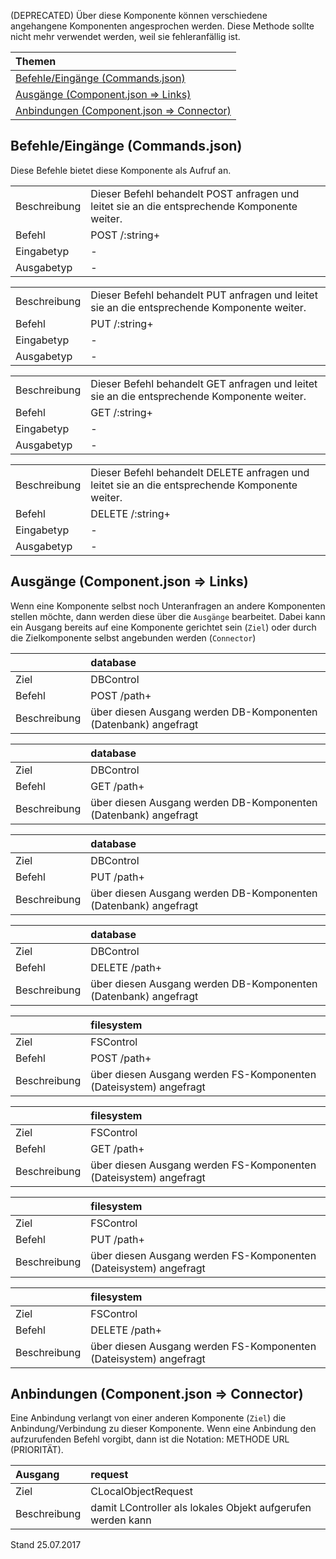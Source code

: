 <!--
  - @file de.md
  -
  - @license http://www.gnu.org/licenses/gpl-3.0.html GPL version 3
  -
  - @package OSTEPU (https://github.com/ostepu/ostepu-core)
  - @since -
  -
  - @author Till Uhlig <till.uhlig@student.uni-halle.de>
  - @date 2017
  -
 -->

(DEPRECATED) Über diese Komponente können verschiedene angehangene Komponenten angesprochen werden. Diese Methode sollte nicht mehr verwendet werden, weil sie fehleranfällig ist.

| Themen |
| :- |
| [Befehle/Eingänge (Commands.json)](#eingaenge) |
| [Ausgänge (Component.json => Links)](#ausgaenge) |
| [Anbindungen (Component.json => Connector)](#anbindungen) |

## <a name='eingaenge'></a>Befehle/Eingänge (Commands.json)
Diese Befehle bietet diese Komponente als Aufruf an.

|||
| :----------- |:----- |
|Beschreibung| Dieser Befehl behandelt POST anfragen und leitet sie an die entsprechende Komponente weiter.|
|Befehl| POST /:string+|
|Eingabetyp| -|
|Ausgabetyp| -|

|||
| :----------- |:----- |
|Beschreibung| Dieser Befehl behandelt PUT anfragen und leitet sie an die entsprechende Komponente weiter.|
|Befehl| PUT /:string+|
|Eingabetyp| -|
|Ausgabetyp| -|

|||
| :----------- |:----- |
|Beschreibung| Dieser Befehl behandelt GET anfragen und leitet sie an die entsprechende Komponente weiter.|
|Befehl| GET /:string+|
|Eingabetyp| -|
|Ausgabetyp| -|

|||
| :----------- |:----- |
|Beschreibung| Dieser Befehl behandelt DELETE anfragen und leitet sie an die entsprechende Komponente weiter.|
|Befehl| DELETE /:string+|
|Eingabetyp| -|
|Ausgabetyp| -|


## <a name='ausgaenge'></a>Ausgänge (Component.json => Links)
Wenn eine Komponente selbst noch Unteranfragen an andere Komponenten stellen möchte, dann werden diese über die `Ausgänge` bearbeitet.
Dabei kann ein Ausgang bereits auf eine Komponente gerichtet sein (`Ziel`) oder durch die Zielkomponente selbst angebunden werden (`Connector`)

||database|
| :----------- |:----- |
|Ziel| DBControl|
|Befehl| POST /path+|
|Beschreibung| über diesen Ausgang werden DB-Komponenten (Datenbank) angefragt|

||database|
| :----------- |:----- |
|Ziel| DBControl|
|Befehl| GET /path+|
|Beschreibung| über diesen Ausgang werden DB-Komponenten (Datenbank) angefragt|

||database|
| :----------- |:----- |
|Ziel| DBControl|
|Befehl| PUT /path+|
|Beschreibung| über diesen Ausgang werden DB-Komponenten (Datenbank) angefragt|

||database|
| :----------- |:----- |
|Ziel| DBControl|
|Befehl| DELETE /path+|
|Beschreibung| über diesen Ausgang werden DB-Komponenten (Datenbank) angefragt|

||filesystem|
| :----------- |:----- |
|Ziel| FSControl|
|Befehl| POST /path+|
|Beschreibung| über diesen Ausgang werden FS-Komponenten (Dateisystem) angefragt|

||filesystem|
| :----------- |:----- |
|Ziel| FSControl|
|Befehl| GET /path+|
|Beschreibung| über diesen Ausgang werden FS-Komponenten (Dateisystem) angefragt|

||filesystem|
| :----------- |:----- |
|Ziel| FSControl|
|Befehl| PUT /path+|
|Beschreibung| über diesen Ausgang werden FS-Komponenten (Dateisystem) angefragt|

||filesystem|
| :----------- |:----- |
|Ziel| FSControl|
|Befehl| DELETE /path+|
|Beschreibung| über diesen Ausgang werden FS-Komponenten (Dateisystem) angefragt|


## <a name='anbindungen'></a>Anbindungen (Component.json => Connector)
Eine Anbindung verlangt von einer anderen Komponente (`Ziel`) die Anbindung/Verbindung zu dieser Komponente.
Wenn eine Anbindung den aufzurufenden Befehl vorgibt, dann ist die Notation: METHODE URL (PRIORITÄT).

|Ausgang|request|
| :----------- |:----- |
|Ziel| CLocalObjectRequest|
|Beschreibung| damit LController als lokales Objekt aufgerufen werden kann|


Stand 25.07.2017
